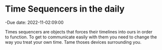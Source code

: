 # Time Sequencers in the daily

-Due date: 2022-11-02:09:00

Times sequencers are objects that forces their timelines into ours in order to function. To get to communicate easily with them you need to change the way you treat your own time. Tame thoses devices surrounding you.
